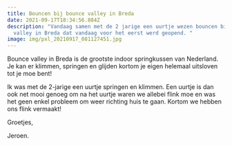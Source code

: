 ```yaml
---
title: Bouncen bij bounce valley in Breda
date: 2021-09-17T18:34:56.884Z
description: "Vandaag samen met de 2 jarige een uurtje wezen bouncen bij bounce
  valley in Breda dat vandaag voor het eerst werd geopend. "
image: img/pxl_20210917_081127451.jpg
---
```

Bounce valley in Breda is de grootste indoor springkussen van Nederland. Je kan er klimmen, springen en glijden kortom je eigen helemaal uitsloven tot je moe bent!

Ik was met de 2-jarige een uurtje springen en klimmen. Een uurtje is dan ook net mooi genoeg om na het uurtje waren we allebei flink moe en was het geen enkel probleem om weer richting huis te gaan. Kortom we hebben ons flink vermaakt!

Groetjes,

Jeroen.